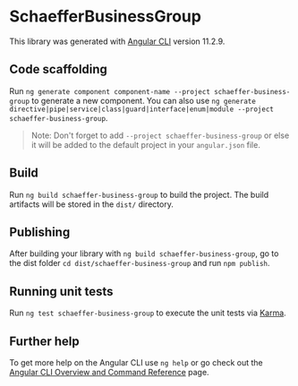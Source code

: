 # SchaefferBusinessGroup

This library was generated with [Angular CLI](https://github.com/angular/angular-cli) version 11.2.9.

## Code scaffolding

Run `ng generate component component-name --project schaeffer-business-group` to generate a new component. You can also use `ng generate directive|pipe|service|class|guard|interface|enum|module --project schaeffer-business-group`.
> Note: Don't forget to add `--project schaeffer-business-group` or else it will be added to the default project in your `angular.json` file. 

## Build

Run `ng build schaeffer-business-group` to build the project. The build artifacts will be stored in the `dist/` directory.

## Publishing

After building your library with `ng build schaeffer-business-group`, go to the dist folder `cd dist/schaeffer-business-group` and run `npm publish`.

## Running unit tests

Run `ng test schaeffer-business-group` to execute the unit tests via [Karma](https://karma-runner.github.io).

## Further help

To get more help on the Angular CLI use `ng help` or go check out the [Angular CLI Overview and Command Reference](https://angular.io/cli) page.
